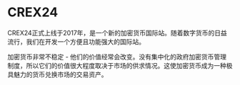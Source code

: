 # CREX24

CREX24正式上线于2017年，是一个新的加密货币国际站。随着数字货币的日益流行，我们在开发一个方便且功能强大的国际站。

加密货币非常不稳定 - 他们的价值经常会改变。没有集中化的政府加密货币管理制度，所以它们的价值很大程度取决于市场的供求情况。这使加密货币成为一种极具魅力的货币兑换市场的交易资产。
